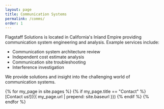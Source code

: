 ```yaml
---
layout: page
title: Communication Systems
permalink: /comms/
order: 1
---
```


Flagstaff Solutions is located in California's Inland Empire providing communication system engineering and analysis. Example services include:

- Communication system architecture review
- Independent cost estimate analysis
- Communication site troubleshooting
- Interference investigation

We provide solutions and insight into the challenging world of communication systems.

{% for my_page in site.pages %}
{% if my_page.title == "Contact" %}
[Contact us!]({{ my_page.url | prepend: site.baseurl }})
{% endif %}
{% endfor %}
